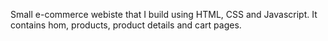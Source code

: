 Small e-commerce webiste that I build using HTML, CSS and Javascript. It contains hom, products, product details and cart pages.
